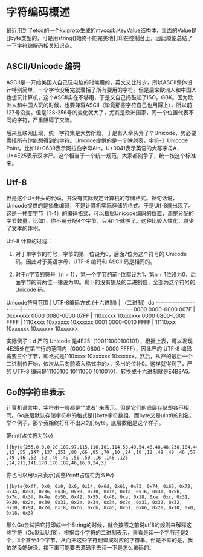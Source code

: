 # 字符编码概述

最近用到了etcd的一个kv.proto生成的mvccpb.KeyValue结构体，里面的Value是[]byte类型的，可是用string()始终不能完美地打印在控制台上，因此顺便总结了一下字符编解码相关知识点。

## ASCII/Unicode 编码
ASCII是一开始美国人自己玩电脑的时候用的，英文又比较少，所以ASCII整体设计特别简单，一个字节没用完就囊括了所有要用的字符。但是后来欧洲人和中国人也想玩计算机，这个ASCII实在不够用，于是又自己捣鼓起了ISO，GBK。因为欧洲人和中国人玩的时候，也要兼容ASCII（毕竟那些字符自己也用得上），所以前127号没变。但是128-256号的变化就大了，尤其是欧洲国家，同一个位置代表不同的字符，严重阻碍了交流。

后来互联网出现，统一字符集是大势所趋，于是有人牵头弄了个Unicode，势必要囊括所有你能想得到的字符。Unicode提供的是一个映射表，字符-》Unicode Point。比如U+0639表示阿拉伯字母Ain，U+0041表示英语的大写字母A，U+4E25表示汉字严。这个相当于一个统一规范，大家都别争了，统一按这个标准来。


## Utf-8
但是这个U+开头的代码，并没有实际规定计算机的存储格式。换句话说，Unicode提供的是抽象编码，不是计算机实际存储的格式。于是Utf-8就出现了。这是一种变字节（1-4）的编码格式，可以根据Unicode编码的位置，调整分配的字节数量。比如1，你不用分配4个字节，只用1个就够了。这种比较人性化，减少了文本的体积。

Utf-8 计算的过程：

1. 对于单字节的符号，字节的第一位设为0，后面7位为这个符号的 Unicode 码。因此对于英语字母，UTF-8 编码和 ASCII 码是相同的。

2. 对于n字节的符号（n > 1），第一个字节的前n位都设为1，第n + 1位设为0，后面字节的前两位一律设为10。剩下的没有提及的二进制位，全部为这个符号的 Unicode 码。

Unicode符号范围     |        UTF-8编码方式
(十六进制)        |              （二进制）da
----------------------|---------------------------------------------
0000 0000-0000 007F | 0xxxxxxx
0000 0080-0000 07FF | 110xxxxx 10xxxxxx
0000 0800-0000 FFFF | 1110xxxx 10xxxxxx 10xxxxxx
0001 0000-0010 FFFF | 11110xxx 10xxxxxx 10xxxxxx 10xxxxxx

实际例子：d
严的 Unicode 是4E25（100111000100101），根据上表，可以发现4E25处在第三行的范围内（0000 0800 - 0000 FFFF），因此严的 UTF-8 编码需要三个字节，即格式是1110xxxx 10xxxxxx 10xxxxxx。然后，从严的最后一个二进制位开始，依次从后向前填入格式中的x，多出的位补0。这样就得到了，严的 UTF-8 编码是11100100 10111000 10100101，转换成十六进制就是E4B8A5。


## Go的字符串表示
计算机语言中，字符串一般都是""或者''来表示。但是它们的底层存储却各不相同。Go底层默认存储字符串的格式是[]byte字符数组，而byte又是uint8的别名。
举个例子，那个我始终打印不出来的[]byte，底层数组是这个样子。

(Printf占位符为%v)
```
[]byte{255,0,0,0,20,109,97,115,116,101,114,58,49,54,48,48,48,238,184,44 ,12 ,55 ,147 ,137 ,251 ,80 ,66 ,85 ,70 ,10 ,24 ,10 ,12 ,49 ,48 ,46 ,57 ,49 ,46 ,52 ,52 ,46 ,49 ,50 ,50 ,16 ,148 ,125 ,24,211,141,170,170,182,46,16,0,24,3}
```

你也可以用\x来表示(调整Printf占位符为%#v)
```
[]byte{0xff, 0x0, 0x0, 0x0, 0x14, 0x6d, 0x61, 0x73, 0x74, 0x65, 0x72, 0x3a, 0x31, 0x36, 0x30, 0x30, 0x30, 0x1d, 0xfa, 0x16, 0x31, 0x5b, 0x7c, 0x3f, 0x4e, 0x50, 0x42, 0x55, 0x46, 0xa, 0x18, 0xa, 0xc, 0x31, 0x30, 0x2e, 0x39, 0x31, 0x2e, 0x34, 0x34, 0x2e, 0x31, 0x32, 0x32, 0x10, 0x94, 0x7d, 0x18, 0xb6, 0xcb, 0xa5, 0xb1, 0xb6, 0x2e, 0x10, 0x0, 0x18, 0x3}
```

那么Go尝试把它打印成一个String的时候，就会按照之前说utf8的规则来解释这些字符（Go默认Utf8）。根据每个字符的二进制表示，来看是读一个字节还是2个，3个甚至4个字节，从而把这些字符翻译成对应的字符串。但是不幸的是，我依然没能破译，接下来可能要去源码里去读一下是怎么编码的。
